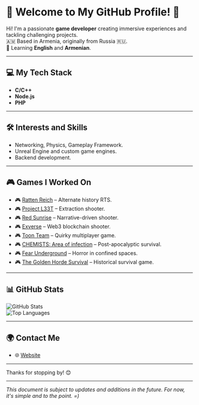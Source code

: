 # 🚀 Welcome to My GitHub Profile! 👋

Hi! I'm a passionate **game developer** creating immersive experiences and tackling challenging projects.  
🇦🇲 Based in Armenia, originally from Russia 🇷🇺.  
🌱 Learning **English** and **Armenian**.

---

## 💻 My Tech Stack

- **C/C++**
- **Node.js**
- **PHP**

---

## 🛠 Interests and Skills

- Networking, Physics, Gameplay Framework.
- Unreal Engine and custom game engines.
- Backend development.

---

## 🎮 Games I Worked On

- 🎮 [Ratten Reich](https://store.steampowered.com/app/1717250/Ratten_Reich/) – Alternate history RTS.
- 🎮 [Project L33T](https://store.steampowered.com/app/2803360/Project_L33T/) – Extraction shooter.
- 🎮 [Red Sunrise](https://store.steampowered.com/app/2244350/Red_Sunrise/) – Narrative-driven shooter.
- 🎮 [Exverse](https://store.epicgames.com/en-US/p/exverse-d6e676) – Web3 blockchain shooter.
- 🎮 [Toon Team](https://store.steampowered.com/app/2088210/Toon_Team/) – Quirky multiplayer game.
- 🎮 [CHEMISTS: Area of infection](https://store.steampowered.com/app/1827690/CHEMISTS_Area_of_infection/) – Post-apocalyptic survival.
- 🎮 [Fear Underground](https://store.steampowered.com/app/1661480/Fear_Underground/) – Horror in confined spaces.
- 🎮 [The Golden Horde Survival](https://store.steampowered.com/app/3244040/The_Golden_Horde_Survival/) – Historical survival game.

---

## 📊 GitHub Stats

![GitHub Stats](https://github-readme-stats.vercel.app/api?username=hex512&show_icons=true&theme=radical)  
![Top Languages](https://github-readme-stats.vercel.app/api/top-langs/?username=hex512&layout=compact&theme=radical)

---

## 🌍 Contact Me

- 🌐 [Website](https://hex512.com/)

---

Thanks for stopping by! 😊

---

*This document is subject to updates and additions in the future. For now, it's simple and to the point. =)*

